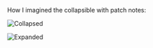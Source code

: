 How I imagined the collapsible with patch notes:

![Collapsed](Screenshot%202025-08-19%20at%204.58.37%20AM.png)

![Expanded](Screenshot%202025-08-19%20at%204.58.43%20AM.png)